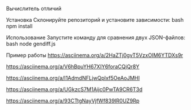 Вычислитель отличий

Установка
Склонируйте репозиторий и установите зависимости:
bash
npm install

Использование
Запустите команду для сравнения двух JSON-файлов:
bash
node gendiff.js

Пример работы
https://asciinema.org/a/2HaZTj0gvT5VzxOIM6YTDXs9r

https://asciinema.org/a/V6hBpuYH67XIY6foraCQjQr8Y

https://asciinema.org/a/I1AdmdNFLjwQplxf5OeAoJMHI

https://asciinema.org/a/UGkzcS7M1Aijc0PwTA9CR6T3d

https://asciinema.org/a/93CTtgNayVjfWf839IR0UZ9Rp

